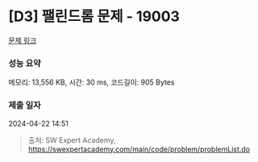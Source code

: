 # [D3] 팰린드롬 문제 - 19003 

[문제 링크](https://swexpertacademy.com/main/code/problem/problemDetail.do?contestProbId=AYtrCJQaDb4DFAR-) 

### 성능 요약

메모리: 13,556 KB, 시간: 30 ms, 코드길이: 905 Bytes

### 제출 일자

2024-04-22 14:51



> 출처: SW Expert Academy, https://swexpertacademy.com/main/code/problem/problemList.do